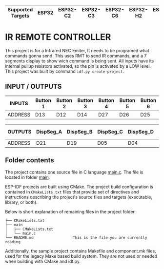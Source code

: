 | Supported Targets | ESP32 | ESP32-C2 | ESP32-C3 | ESP32-C6 | ESP32-H2 | ESP32-S2 | ESP32-S3 |
| ----------------- | ----- | -------- | -------- | -------- | -------- | -------- | -------- |

# IR REMOTE CONTROLLER

This project is for a Infrared NEC Emiter, It needs to be programed what commands gonna send.
This uses RMT to send IR commands, and a 7 segments display to show wich command is being sent.
All inputs have its internal pullup resistors activated, so the pin is activated by a LOW level.
This project was built by command `idf.py create-project`.


## INPUT / OUTPUTS

| INPUTS   | Button 1  | Button 2  | Button 3  | Button 4  | Button 5  | Button 6  |
| -------- | --------- | --------- | --------- | --------- | --------- | --------- |
| ADDRESS  | D13       | D12       | D14       | D27       | D26       | D25       |



| OUTPUTS  | DispSeg_A | DispSeg_B | DispSeg_C | DispSeg_D | DispSeg_E | DispSeg_F | DispSeg_G | IR LED |
| -------- | --------- | --------- | --------- | --------- | --------- | --------- | --------- | ------ |
| ADDRESS  | D21       | D19       | D05       | D04       | D02       | D22       | D23       | D18    |

## Folder contents

The project contains one source file in C language [main.c](main/main.c). The file is located in folder [main](main).

ESP-IDF projects are built using CMake. The project build configuration is contained in `CMakeLists.txt`
files that provide set of directives and instructions describing the project's source files and targets
(executable, library, or both). 

Below is short explanation of remaining files in the project folder.

```
├── CMakeLists.txt
├── main
│   ├── CMakeLists.txt
│   └── main.c
└── README.md                  This is the file you are currently reading
```
Additionally, the sample project contains Makefile and component.mk files, used for the legacy Make based build system. 
They are not used or needed when building with CMake and idf.py.
